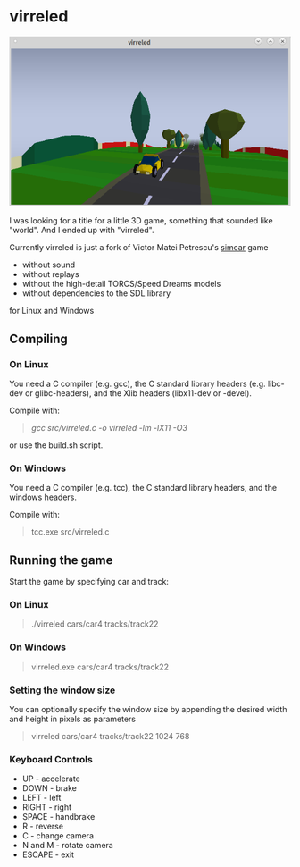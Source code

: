 # virreled

![virreled](virreled.png)

I was looking for a title for a little 3D game, something that sounded like "world". And I ended up with "virreled".

Currently virreled is just a fork of Victor Matei Petrescu's [simcar](https://sourceforge.net/projects/simple3d/) game
* without sound
* without replays
* without the high-detail TORCS/Speed Dreams models
* without dependencies to the SDL library

for Linux and Windows

## Compiling
### On Linux
You need a C compiler (e.g. gcc), the C standard library headers (e.g. libc-dev or glibc-headers), and the Xlib headers (libx11-dev or -devel).

Compile with:

> _gcc src/virreled.c -o virreled -lm -lX11 -O3_

or use the build.sh script.

### On Windows
You need a C compiler (e.g. tcc), the C standard library headers, and the windows headers.

Compile with:
> tcc.exe src/virreled.c

## Running the game
Start the game by specifying car and track:

### On Linux
> ./virreled cars/car4 tracks/track22

### On Windows
> virreled.exe cars/car4 tracks/track22

### Setting the window size
You can optionally specify the window size by appending the desired width and height in pixels as parameters
> virreled cars/car4 tracks/track22 1024 768

### Keyboard Controls
* UP - accelerate
* DOWN - brake
* LEFT - left
* RIGHT - right
* SPACE - handbrake
* R - reverse
* C - change camera
* N and M - rotate camera
* ESCAPE - exit